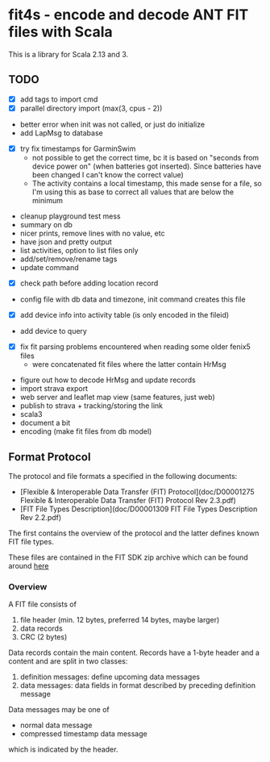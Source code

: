 # fit4s - encode and decode ANT FIT files with Scala

This is a library for Scala 2.13 and 3.

## TODO

- [x] add tags to import cmd
- [x] parallel directory import (max(3, cpus - 2))
- better error when init was not called, or just do initialize
- add LapMsg to database
- [x] try fix timestamps for GarminSwim
  - not possible to get the correct time, bc it is based on "seconds
    from device power on" (when batteries got inserted). Since
    batteries have been changed I can't know the correct value)
  - The activity contains a local timestamp, this made sense for a
    file, so I'm using this as base to correct all values that are
    below the minimum
- cleanup playground test mess
- summary on db
- nicer prints, remove lines with no value, etc
- have json and pretty output
- list activities, option to list files only 
- add/set/remove/rename tags
- update command
- [x] check path before adding location record
- config file with db data and timezone, init command creates this file
- [x] add device info into activity table (is only encoded in the fileid)
- add device to query
- [x] fix fit parsing problems encountered when reading some older fenix5 files
  - were concatenated fit files where the latter contain HrMsg
- figure out how to decode HrMsg and update records
- import strava export
- web server and leaflet map view (same features, just web)
- publish to strava + tracking/storing the link
- scala3
- document a bit
- encoding (make fit files from db model)

## Format Protocol

The protocol and file formats a specified in the following documents:

- [Flexible & Interoperable Data Transfer (FIT) Protocol](doc/D00001275 Flexible & Interoperable Data Transfer (FIT) Protocol Rev 2.3.pdf)
- [FIT File Types Description](doc/D00001309 FIT File Types Description Rev 2.2.pdf)

The first contains the overview of the protocol and the latter defines
known FIT file types.

These files are contained in the FIT SDK zip archive which can be found 
around [here](https://developer.garmin.com/fit/protocol/)

### Overview

A FIT file consists of

1. file header (min. 12 bytes, preferred 14 bytes, maybe larger)
2. data records
3. CRC (2 bytes)

Data records contain the main content. Records have a 1-byte header
and a content and are split in two classes:

1. definition messages: define upcoming data messages
2. data messages: data fields in format described by preceding
   definition message

Data messages may be one of

- normal data message
- compressed timestamp data message

which is indicated by the header.
